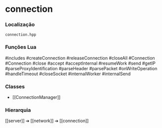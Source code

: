 # connection

### Localização
`connection.hpp`

### Funções Lua
#includes
#createConnection
#releaseConnection
#closeAll
#Connection
#Connection
#close
#accept
#acceptInternal
#resumeWork
#send
#getIP
#parseProxyIdentification
#parseHeader
#parsePacket
#onWriteOperation
#handleTimeout
#closeSocket
#internalWorker
#internalSend

### Classes
- [[ConnectionManager]]

### Hierarquia
[[server]] ➔ [[network]] ➔ [[connection]]
